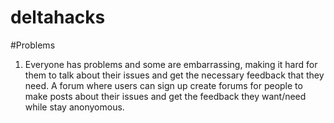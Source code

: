 # deltahacks

#Problems

1) Everyone has problems and some are embarrassing, making it hard for them to talk about their issues and get the necessary feedback that they need. A forum where users can sign up create forums for people to make posts about their issues and get the feedback they want/need while stay anonyomous.

